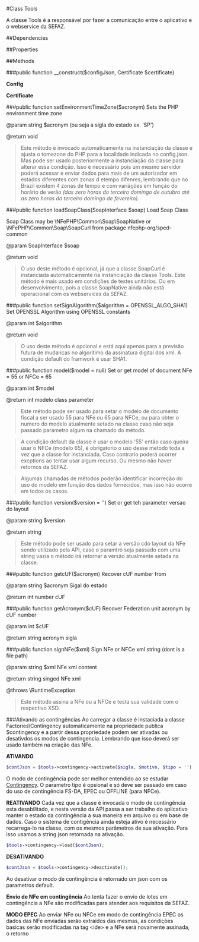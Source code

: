 #Class Tools

A classe Tools é a responsável por fazer a comunicação entre o aplicativo e o webservice da SEFAZ.

##Dependencies



##Properties





##Methods

###public function __construct($configJson, Certificate $certificate)

**Config**

**Certificate**


###public function setEnvironmentTimeZone($acronym)
Sets the PHP environment time zone

@param string $acronym (ou seja a sigla do estado ex. 'SP')

@return void

>Este método é invocado automaticamente na instanciação da classe e ajusta o tomezone do PHP para a localidade indicada no config.json.
Mas pode ser usado posteriormente a instanciação da classe para alterar essa condição. Isso é necessário pois um mesmo servidor poderá acessar e enviar dados para mais de um autorizador em estados diferentes com zonas d etempo difenres, lembrando que no Brazil existem 4 zonas de tempo e com variáções em função do horário de verão *(das zero horas do terceiro domingo de outubro até as zero horas do terceiro domingo de fevereiro)*.

###public function loadSoapClass(SoapInterface $soap)
Load Soap Class

Soap Class may be \NFePHP\Common\Soap\SoapNative or \NFePHP\Common\Soap\SoapCurl from package nfephp-org/sped-common

@param SoapInterface $soap

@return void

>O uso deste método é opcional, já que a classe SoapCurl é instanciada automaticamente na instanciação da classe Tools. Este método é mais usado em condições de testes unitários. Ou em desenvolvimento, pois a classe SoapNative ainda não está operacional com os webservices da SEFAZ.

###public function setSignAlgorithm($algorithm = OPENSSL_ALGO_SHA1)
Set OPENSSL Algorithm using OPENSSL constants

@param int $algorithm

@return void

>O uso deste método é opcional e está aqui apenas para a previsão futura de mudanças no algoritimo da assinatura digital dos xml. A condição default do framwork é usar SHA1.

###public function model($model = null)
Set or get model of document NFe = 55 or NFCe = 65

@param int $model

@return int modelo class parameter

>Este método pode ser usado para setar o modelo de documento fiscal a ser usado 55 para NFe ou 65 para NFCe, ou para obter o numero do modelo atualmente setado na classe caso não seja passado parametro algum na chamado do método.

>A condição default da classe é usar o modelo '55' então caso queira usar o NFCe (modelo 65), é obrigatorio o uso desse metodo toda a vez que a classe for instanciada. Caso contrario poderá ocorrer excptions ao tentar usar algum recurso. Ou mesmo não haver retornos da SEFAZ.

>Algumas chamadas de métodos poderão identificar incorreção do uso do modelo em função dos dados fornecidos, mas isso não ocorre em todos os casos.

###public function version($version = '')
Set or get teh parameter versao do layout 

@param string $version

@return string

>Este método pode ser usado para setar a versão cdo layout da NFe sendo utilizado pela API, caso o paramtro seja passado com uma string vazia o método irá retornar a versão atualmente setada na classe.

###public function getcUF($acronym)
Recover cUF number from 

@param string $acronym Sigal do estado

@return int number cUF

###public function getAcronym($cUF)
Recover Federation unit acronym by cUF number

@param int $cUF

@return string acronym sigla

###public function signNFe($xml)
Sign NFe or NFCe xml string (dont is a file path)

@param  string  $xml NFe xml content

@return string singed NFe xml

@throws \RuntimeException

>Este método assina a NFe ou a NFCe e testa sua validade com o respectivo XSD.

###Ativando as contingências
Ao carregar a classe é instaciada a classe Factories\Contingency automaticamente na propriedade publica $contingency e a partir dessa propriedade podem ser ativadas ou desativdos os modos de contingencia. Lembrando que isso deverá ser usado também na criação das NFe.

**ATIVANDO**
```php
$contJson = $tools->contingency->activate($sigla, $motivo, $tipo = '');
```
O modo de contingência pode ser melhor entendido ao se estudar [Contingency](Contingency.md). O parametro tipo é opsional e só deve ser passado em caso do uso de contingência FS-DA, EPEC ou OFFLINE (para NFCe).

**REATIVANDO**
Cada vez que a classe é invocada o modo de contingência esta desabilitado, e nesta versão da API passa a ser trabalho do aplicativo manter o estado da contingência a sua maneira em arquivo ou em base de dados. Caso o sistema de contigência ainda esteja ativo é necessário recarrega-lo na classe, com os mesmos parâmetros de sua ativação. Para isso usamos a string json retornada na ativação.

```php
$tools->contingency->load($contJson);
```

**DESATIVANDO**
```php
$contJson = $tools->contingency->deactivate();
```
Ao desativar o modo de contingência é retornado um json com os parametros default.

**Envio de NFe em contingência**
Ao tenta fazer o envio de lotes em contingência a NFe são modificadas para atender aos requisitos da SEFAZ.

**MODO EPEC**
Ao enviar NFe ou NFCe em modo de contingência EPEC os dados das NFe enviadas serão extraidos das mesmas, as condições basicas serão modificadas na tag &lt;ide&gt; e a NFe será novamente assinada, o retorno 








